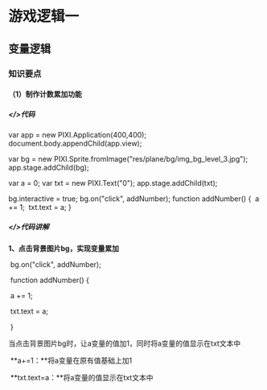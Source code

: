 # 游戏逻辑一

## 变量逻辑

### 知识要点

#### **（1）制作计数累加功能**    

##### </>代码

var app = new PIXI.Application(400,400);
document.body.appendChild(app.view);

var bg = new PIXI.Sprite.fromImage("res/plane/bg/img_bg_level_3.jpg");
app.stage.addChild(bg);

var a = 0;
var txt = new PIXI.Text("0");
app.stage.addChild(txt);

bg.interactive = true;
bg.on("click", addNumber);
function addNumber() {
​    a += 1;
​    txt.text = a;
}

##### </>代码讲解

**1、点击背景图片bg，实现变量累加**    

​      bg.on("click", addNumber);    

​      function addNumber() {    

​            a += 1;    

​            txt.text = a;    

​      }    

​      当点击背景图片bg时，让a变量的值加1，同时将a变量的值显示在txt文本中    

​      **a+=1：**将a变量在原有值基础上加1    

​      **txt.text=a：**将a变量的值显示在txt文本中    